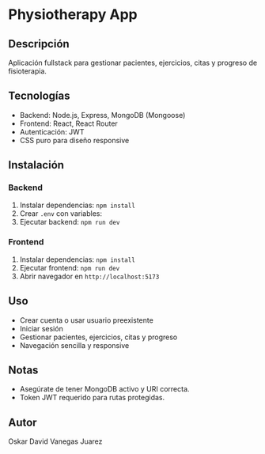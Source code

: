 # Physiotherapy App

## Descripción
Aplicación fullstack para gestionar pacientes, ejercicios, citas y progreso de fisioterapia.

## Tecnologías
- Backend: Node.js, Express, MongoDB (Mongoose)
- Frontend: React, React Router
- Autenticación: JWT
- CSS puro para diseño responsive

## Instalación

### Backend
1. Instalar dependencias: `npm install`
2. Crear `.env` con variables:
3. Ejecutar backend: `npm run dev`

### Frontend
1. Instalar dependencias: `npm install`
2. Ejecutar frontend: `npm run dev`
3. Abrir navegador en `http://localhost:5173`

## Uso
- Crear cuenta o usar usuario preexistente
- Iniciar sesión
- Gestionar pacientes, ejercicios, citas y progreso
- Navegación sencilla y responsive

## Notas
- Asegúrate de tener MongoDB activo y URI correcta.
- Token JWT requerido para rutas protegidas.

## Autor
Oskar David Vanegas Juarez
